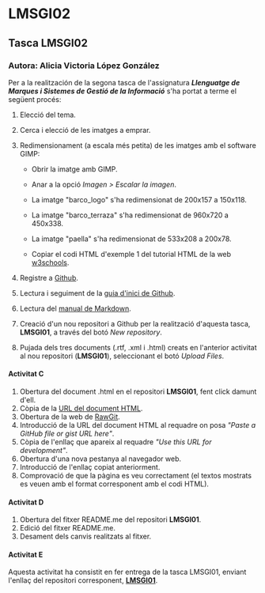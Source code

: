 # LMSGI02

## Tasca LMSGI02

### Autora: Alicia Victoria López González

Per a la realitzación de la segona tasca de l'assignatura **_Llenguatge de Marques i Sistemes de Gestió de la Informació_** s'ha portat a terme el següent procés: 


1. Elecció del tema.

2. Cerca i elecció de les imatges a emprar.
   
3. Redimensionament (a escala més petita) de les imatges amb el software GIMP:

    * Obrir la imatge amb GIMP.
    * Anar a la opció _Imagen > Escalar la imagen_.
    * La imatge "barco_logo" s'ha redimensionat de 200x157 a 150x118.
    * La imatge "barco_terraza" s'ha redimensionat de 960x720 a 450x338.
    * La imatge "paella" s'ha redimensionat de 533x208 a 200x78.
  
    * Copiar el codi HTML d'exemple 1 del tutorial HTML de la web [w3schools](www.w3schools.com/html/).
    

1. Registre a [Github](https://github.com).
2. Lectura i seguiment de la [guia d'inici de Github](https://guides.github.com/activities/hello-world/).
3. Lectura del [manual de Markdown](https://www.markdowntutorial.com/).
4. Creació d'un nou repositori a Github per la realització d'aquesta tasca, **LMSGI01**, a través del botó _New repository_.
5. Pujada dels tres documents (.rtf, .xml i .html) creats en l'anterior activitat al nou repositori (**LMSGI01**), seleccionant el botó _Upload Files_.


#### Activitat C

1. Obertura del document .html en el repositori **LMSGI01**, fent click damunt d'ell.
2. Còpia de la [URL del document HTML](https://github.com/alishaibz/LMSGI01/blob/master/tasca_html.html).
3. Obertura de la web de [RawGit](https://rawgit.com/).
4. Introducció de la URL del document HTML al requadre on posa _"Paste a GitHub file or gist URL here"_.
5. Còpia de l'enllaç que apareix al requadre _"Use this URL for development"_.
6. Obertura d'una nova pestanya al navegador web.
7. Introducció de l'enllaç copiat anteriorment.
8. Comprovació de que la pàgina es veu correctament (el textos mostrats es veuen amb el format corresponent amb el codi HTML).


#### Activitat D

 1. Obertura del fitxer README.me del repositori **LMSGI01**.
 2. Edició del fitxer README.me.
 3. Desament dels canvis realitzats al fitxer.
 
#### Activitat E
 Aquesta activitat ha consistit en fer entrega de la tasca LMSGI01, enviant l'enllaç del repositori corresponent, [**LMSGI01**](https://github.com/alishaibz/LMSGI01).
